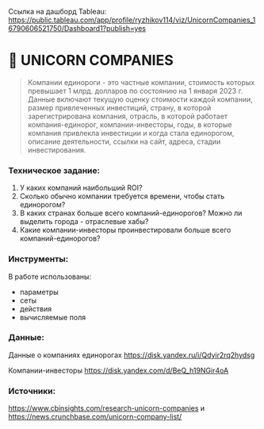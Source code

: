 Ссылка на дашборд Tableau: https://public.tableau.com/app/profile/ryzhikov114/viz/UnicornCompanies_16790606521750/Dashboard1?publish=yes


# 🦄 UNICORN COMPANIES

> Компании единороги - это частные компании, стоимость которых превышает 1 млрд. долларов по
состоянию на 1 января 2023 г. Данные включают текущую оценку стоимости каждой
компании, размер привлеченных инвестиций, страну, в которой зарегистрирована компания,
отрасль, в которой работает компания-единорог, компании-инвесторы, годы, в которые
компания привлекла инвестиции и когда стала единорогом, описание деятельности, ссылки
на сайт, адреса, стадии инвестирования.

### Техническое задание:

1. У каких компаний наибольший ROI?
2. Сколько обычно компании требуется времени, чтобы стать единорогом?
3. В каких странах больше всего компаний-единорогов? Можно ли выделить города -
отраслевые хабы?
4. Какие компании-инвесторы проинвестировали больше всего компаний-единорогов?

### Инструменты:

В работе использованы: 
- параметры
- сеты
- действия
- вычисляемые поля

### Данные:

Данные о компаниях единорогах https://disk.yandex.ru/i/Qdyir2rq2hydsg

Компании-инвесторы https://disk.yandex.com/d/BeQ_h19NGir4oA

### Источники: 

https://www.cbinsights.com/research-unicorn-companies и https://news.crunchbase.com/unicorn-company-list/
